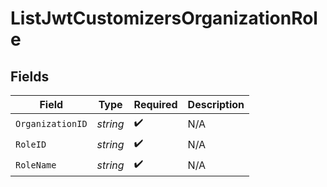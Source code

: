 # ListJwtCustomizersOrganizationRole


## Fields

| Field              | Type               | Required           | Description        |
| ------------------ | ------------------ | ------------------ | ------------------ |
| `OrganizationID`   | *string*           | :heavy_check_mark: | N/A                |
| `RoleID`           | *string*           | :heavy_check_mark: | N/A                |
| `RoleName`         | *string*           | :heavy_check_mark: | N/A                |